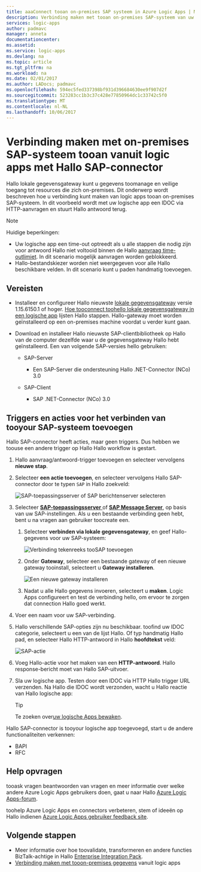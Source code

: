 ```yaml
---
title: aaaConnect tooan on-premises SAP systeem in Azure Logic Apps | Microsoft Docs
description: Verbinding maken met tooan on-premises SAP-systeem van uw werkstroom logic app via Hallo lokale gegevensgateway
services: logic-apps
author: padmavc
manager: anneta
documentationcenter: 
ms.assetid: 
ms.service: logic-apps
ms.devlang: na
ms.topic: article
ms.tgt_pltfrm: na
ms.workload: na
ms.date: 02/01/2017
ms.author: LADocs; padmavc
ms.openlocfilehash: 594ec5fed337398bf931d396684630ee9f907d2f
ms.sourcegitcommit: 523283cc1b3c37c428e77850964dc1c33742c5f0
ms.translationtype: MT
ms.contentlocale: nl-NL
ms.lasthandoff: 10/06/2017
---
```

# <a name="connect-tooan-on-premises-sap-system-from-logic-apps-with-hello-sap-connector"></a>Verbinding maken met on-premises SAP-systeem tooan vanuit logic apps met Hallo SAP-connector 

Hallo lokale gegevensgateway kunt u gegevens toomanage en veilige toegang tot resources die zich on-premises. Dit onderwerp wordt beschreven hoe u verbinding kunt maken van logic apps tooan on-premises SAP-systeem. In dit voorbeeld wordt met uw logische app een IDOC via HTTP-aanvragen en stuurt Hallo antwoord terug.    

> [!NOTE]
> Huidige beperkingen: 
> - Uw logische app een time-out optreedt als u alle stappen die nodig zijn voor antwoord Hallo niet voltooid binnen de Hallo [aanvraag time-outlimiet](./logic-apps-limits-and-config.md). In dit scenario mogelijk aanvragen worden geblokkeerd. 
> - Hallo-bestandskiezer worden niet weergegeven voor alle Hallo beschikbare velden. In dit scenario kunt u paden handmatig toevoegen.

## <a name="prerequisites"></a>Vereisten

- Installeer en configureer Hallo nieuwste [lokale gegevensgateway](https://www.microsoft.com/download/details.aspx?id=53127) versie 1.15.6150.1 of hoger. [Hoe tooconnect toohello lokale gegevensgateway in een logische app](http://aka.ms/logicapps-gateway) lijsten Hallo stappen. Hallo-gateway moet worden geïnstalleerd op een on-premises machine voordat u verder kunt gaan.

- Download en installeer Hallo nieuwste SAP-clientbibliotheek op Hallo van de computer dezelfde waar u de gegevensgateway Hallo hebt geïnstalleerd. Een van volgende SAP-versies hello gebruiken: 
    - SAP-Server
        - Een SAP-Server die ondersteuning Hallo .NET-Connector (NCo) 3.0
 
    - SAP-Client
        - SAP .NET-Connector (NCo) 3.0

## <a name="add-triggers-and-actions-for-connecting-tooyour-sap-system"></a>Triggers en acties voor het verbinden van tooyour SAP-systeem toevoegen

Hallo SAP-connector heeft acties, maar geen triggers. Dus hebben we toouse een andere trigger op Hallo Hallo workflow is gestart. 

1. Hallo aanvraag/antwoord-trigger toevoegen en selecteer vervolgens **nieuwe stap**.

2. Selecteer **een actie toevoegen**, en selecteer vervolgens Hallo SAP-connector door te typen `SAP` in Hallo zoekveld:    

     ![SAP-toepassingsserver of SAP berichtenserver selecteren](media/logic-apps-using-sap-connector/sap-action.png)

3. Selecteer [ **SAP-toepassingsserver** ](https://wiki.scn.sap.com/wiki/display/ABAP/ABAP+Application+Server) of [ **SAP Message Server**](http://help.sap.com/saphelp_nw70/helpdata/en/40/c235c15ab7468bb31599cc759179ef/frameset.htm), op basis van uw SAP-instellingen. Als u een bestaande verbinding geen hebt, bent u na vragen aan gebruiker toocreate een.

   1. Selecteer **verbinden via lokale gegevensgateway**, en geef Hallo-gegevens voor uw SAP-systeem:   

       ![Verbinding tekenreeks tooSAP toevoegen](media/logic-apps-using-sap-connector/picture2.png)  

   2. Onder **Gateway**, selecteer een bestaande gateway of een nieuwe gateway tooinstall, selecteert u **Gateway installeren**.

        ![Een nieuwe gateway installeren](media/logic-apps-using-sap-connector/install-gateway.png)
  
   3. Nadat u alle Hallo gegevens invoeren, selecteert u **maken**. 
   Logic Apps configureert en test de verbinding hello, om ervoor te zorgen dat connection Hallo goed werkt.

4. Voer een naam voor uw SAP-verbinding.

5. Hallo verschillende SAP-opties zijn nu beschikbaar. toofind uw IDOC categorie, selecteert u een van de lijst Hallo. Of typ handmatig Hallo pad, en selecteer Hallo HTTP-antwoord in Hallo **hoofdtekst** veld:

     ![SAP-actie](media/logic-apps-using-sap-connector/picture3.png)

6. Voeg Hallo-actie voor het maken van een **HTTP-antwoord**. Hallo response-bericht moet van Hallo SAP-uitvoer.

7. Sla uw logische app. Testen door een IDOC via HTTP Hallo trigger URL verzenden. Na Hallo die IDOC wordt verzonden, wacht u Hallo reactie van Hallo logische app:   

     > [!TIP]
     > Te zoeken over[uw logische Apps bewaken](../logic-apps/logic-apps-monitor-your-logic-apps.md).

Hallo SAP-connector is tooyour logische app toegevoegd, start u de andere functionaliteiten verkennen:

- BAPI
- RFC

## <a name="get-help"></a>Help opvragen

tooask vragen beantwoorden van vragen en meer informatie over welke andere Azure Logic Apps gebruikers doen, gaat u naar Hallo [Azure Logic Apps-forum](https://social.msdn.microsoft.com/Forums/en-US/home?forum=azurelogicapps).

toohelp Azure Logic Apps en connectors verbeteren, stem of ideeën op Hallo indienen [Azure Logic Apps gebruiker feedback site](http://aka.ms/logicapps-wish).

## <a name="next-steps"></a>Volgende stappen

- Meer informatie over hoe toovalidate, transformeren en andere functies BizTalk-achtige in Hallo [Enterprise Integration Pack](../logic-apps/logic-apps-enterprise-integration-overview.md). 
- [Verbinding maken met tooon-premises gegevens](../logic-apps/logic-apps-gateway-connection.md) vanuit logic apps
